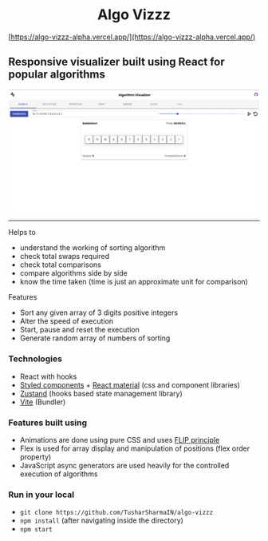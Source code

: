 <h1 align="center">
    Algo Vizzz
</h1>

[https://algo-vizzz-alpha.vercel.app/](https://algo-vizzz-alpha.vercel.app/)

## Responsive visualizer built using React for popular algorithms

<img src="cover.png" alt="cover" />

---

Helps to

- understand the working of sorting algorithm
- check total swaps required
- check total comparisons
- compare algorithms side by side
- know the time taken (time is just an approximate unit for comparison)

Features

- Sort any given array of 3 digits positive integers
- Alter the speed of execution
- Start, pause and reset the execution
- Generate random array of numbers of sorting

### Technologies

- React with hooks
- [Styled components](https://styled-components.com/) + [React material](https://material-ui.com/) (css and component libraries)
- [Zustand](https://github.com/pmndrs/zustand) (hooks based state management library)
- [Vite](https://vitejs.dev/) (Bundler)

### Features built using

- Animations are done using pure CSS and uses [FLIP principle](https://aerotwist.com/blog/flip-your-animations/)
- Flex is used for array display and manipulation of positions (flex order property)
- JavaScript async generators are used heavily for the controlled execution of algorithms

### Run in your local

- ```git clone https://github.com/TusharSharmaIN/algo-vizzz```
- ```npm install``` (after navigating inside the directory)
- ```npm start```
